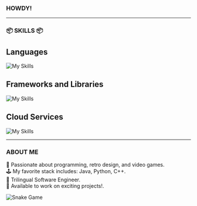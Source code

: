 ### **HOWDY!**   
---  

### 📦 **SKILLS** 📦  

## Languages
<img alt="My Skills" src="https://skillicons.dev/icons?i=java,js,py,cpp">

## Frameworks and Libraries
<img alt="My Skills" src="https://skillicons.dev/icons?i=electron,angular,fastapi,nodejs,react,spring">

## Cloud Services
<img alt="My Skills" src="https://skillicons.dev/icons?i=aws,azure,firebase">

---  
### **ABOUT ME**
👾 Passionate about programming, retro design, and video games.  
🕹️ My favorite stack includes: Java, Python, C++.  
🗾 Trilingual Software Engineer.  
🍜 Available to work on exciting projects!.

<picture>
  <source media="(prefers-color-scheme: dark)" srcset="https://kurojs.github.io/kurojs/github-contribution-grid-snake-dark.svg" />
  <source media="(prefers-color-scheme: light)" srcset="https://kurojs.github.io/kurojs/github-contribution-grid-snake.svg" />
  <img alt="Snake Game" src="https://kurojs.github.io/kurojs/github-contribution-grid-snake.svg" />
</picture>
